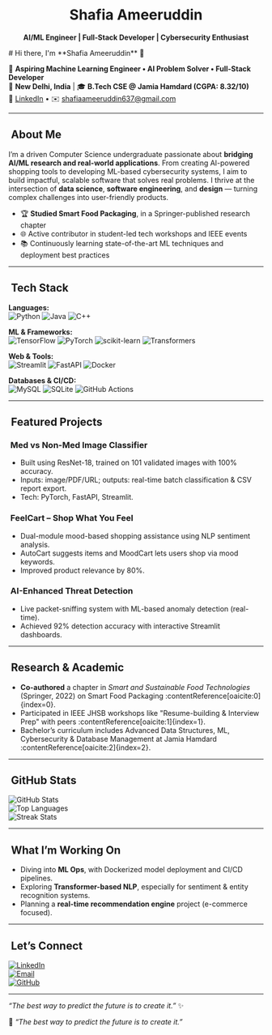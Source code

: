 <div align="center">

# Shafia Ameeruddin

**AI/ML Engineer | Full‑Stack Developer | Cybersecurity Enthusiast**

</div>
# Hi there, I'm **Shafia Ameeruddin** 👋

🎯 **Aspiring Machine Learning Engineer • AI Problem Solver • Full-Stack Developer**  
📍 **New Delhi, India** | 🎓 **B.Tech CSE @ Jamia Hamdard (CGPA: 8.32/10)**  
🔗 [LinkedIn](https://www.linkedin.com/in/shafia-ameeruddin01) • ✉️ shafiaameeruddin637@gmail.com

---

## ​ About Me

I’m a driven Computer Science undergraduate passionate about **bridging AI/ML research and real-world applications**. From creating AI-powered shopping tools to developing ML-based cybersecurity systems, I aim to build impactful, scalable software that solves real problems. I thrive at the intersection of **data science**, **software engineering**, and **design** — turning complex challenges into user-friendly products.

- 🏆 **Studied Smart Food Packaging**, in a Springer-published research chapter  
- 🌐 Active contributor in student-led tech workshops and IEEE events  
- 📚 Continuously learning state-of-the-art ML techniques and deployment best practices

---

## ​ Tech Stack

**Languages:**  
![Python](https://img.shields.io/badge/Python-3776AB?logo=python&logoColor=white) ![Java](https://img.shields.io/badge/Java-007396?logo=java&logoColor=white) ![C++](https://img.shields.io/badge/C++-00599C?logo=c%2B%2B&logoColor=white)

**ML & Frameworks:**  
![TensorFlow](https://img.shields.io/badge/TensorFlow-FF6F00?logo=tensorflow&logoColor=white) ![PyTorch](https://img.shields.io/badge/PyTorch-EE4C2C?logo=pytorch&logoColor=white) ![scikit-learn](https://img.shields.io/badge/Scikit-learn-F7931E?logo=scikitlearn&logoColor=white) ![Transformers](https://img.shields.io/badge/HuggingFace-FFD21E?logo=huggingface&logoColor=black)

**Web & Tools:**  
![Streamlit](https://img.shields.io/badge/Streamlit-FF4B4B?logo=streamlit&logoColor=white) ![FastAPI](https://img.shields.io/badge/FastAPI-005571?logo=fastapi&logoColor=white) ![Docker](https://img.shields.io/badge/Docker-2496ED?logo=docker&logoColor=white)

**Databases & CI/CD:**  
![MySQL](https://img.shields.io/badge/MySQL-4479A1?logo=mysql&logoColor=white) ![SQLite](https://img.shields.io/badge/SQLite-003B57?logo=sqlite&logoColor=white) ![GitHub Actions](https://img.shields.io/badge/GitHub%20Actions-2088FF?logo=githubactions&logoColor=white)

---

## ​ Featured Projects

### ​ Med vs Non-Med Image Classifier
- Built using ResNet-18, trained on 101 validated images with 100% accuracy.
- Inputs: image/PDF/URL; outputs: real-time batch classification & CSV report export.
- Tech: PyTorch, FastAPI, Streamlit.

### ​ FeelCart – Shop What You Feel
- Dual-module mood-based shopping assistance using NLP sentiment analysis.
- AutoCart suggests items and MoodCart lets users shop via mood keywords.
- Improved product relevance by 80%.

### ​ AI-Enhanced Threat Detection
- Live packet-sniffing system with ML-based anomaly detection (real-time).
- Achieved 92% detection accuracy with interactive Streamlit dashboards.

---

## ​ Research & Academic

- **Co-authored** a chapter in *Smart and Sustainable Food Technologies* (Springer, 2022) on Smart Food Packaging :contentReference[oaicite:0]{index=0}.
- Participated in IEEE JHSB workshops like "Resume-building & Interview Prep" with peers :contentReference[oaicite:1]{index=1}.
- Bachelor’s curriculum includes Advanced Data Structures, ML, Cybersecurity & Database Management at Jamia Hamdard :contentReference[oaicite:2]{index=2}.

---

## ​ GitHub Stats

![GitHub Stats](https://github-readme-stats.vercel.app/api?username=Shafia-01&show_icons=true&theme=radical)  
![Top Languages](https://github-readme-stats.vercel.app/api/top-langs/?username=Shafia-01&layout=compact&theme=radical)  
![Streak Stats](https://streak-stats.demolab.com?user=Shafia-01&theme=radical&hide_border=true)

---

## ​ What I’m Working On

- Diving into **ML Ops**, with Dockerized model deployment and CI/CD pipelines.
- Exploring **Transformer-based NLP**, especially for sentiment & entity recognition systems.
- Planning a **real-time recommendation engine** project (e-commerce focused).

---

## ​ Let’s Connect

[![LinkedIn](https://img.shields.io/badge/LinkedIn-0A66C2?logo=linkedin&logoColor=white)](https://www.linkedin.com/in/shafia-ameeruddin01)  
[![Email](https://img.shields.io/badge/Email-D14836?logo=gmail&logoColor=white)](mailto:shafiaameeruddin637@gmail.com)  
[![GitHub](https://img.shields.io/badge/GitHub-181717?logo=github&logoColor=white)](https://github.com/Shafia-01)

---

*“The best way to predict the future is to create it.”* ✨


💬 *“The best way to predict the future is to create it.”*  

